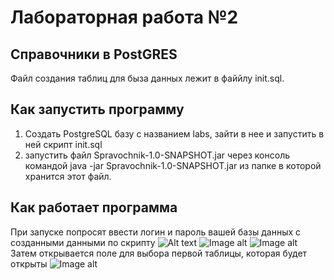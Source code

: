 # Лабораторная работа №2 
## Справочники в PostGRES
Файл создания таблиц для быза данных лежит в файйлу init.sql.
## Как запустить программу
1. Создать PostgreSQL базу с названием labs, зайти в нее и запустить в ней скрипт init.sql
2. запустить файл Spravochnik-1.0-SNAPSHOT.jar через консоль командой java -jar Spravochnik-1.0-SNAPSHOT.jar из папке в которой хранится этот файл.

## Как работает программа
При запуске попросят ввести логин и пароль вашей базы данных с созданными данными по скрипту
![Alt text](https://github.com/P0ZiT1V/SpravochnikLab/tree/master/screen/1.jpg)
![Image alt]()
![Image alt](https://github.com/P0ZiT1V/SpravochnikLab/tree/master/screen/2.jpg)
Затем открывается поле для выбора первой таблицы, которая будет открыты
![Image alt](https://github.com/P0ZiT1V/SpravochnikLab/tree/master/screen/3.jpg)
